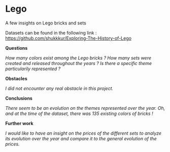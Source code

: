 # Lego
A few insights on Lego bricks and sets

Datasets can be found in the following link : https://github.com/shukkkur/Exploring-The-History-of-Lego

**Questions**

*How many colors exist among the Lego bricks ?*
*How many sets were created and released throughout the years ?*
*Is there a specific theme particularily represented ?*

**Obstacles**

*I did not encounter any real obstacle in this project.*

**Conclusions**

*There seem to be an evolution on the themes represented over the year. Oh, and at the time of the dataset, there was 135 existing colors of bricks !*

**Further work**

*I would like to have an insight on the prices of the different sets to analyze its evolution over the year and compare it to the general evolution of the prices.*
